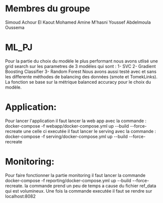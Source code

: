 # Membres du groupe
Simoud Achour 
El Kaout Mohamed Amine 
M'hasni Youssef
Abdelmoula Oussema 

# ML_PJ
Pour la partie du choix du modèle le plus performant nous avons utlisé une grid search sur les parametres de 3 modèles qui sont :
1- SVC
2- Gradient Boosting Classifier
3- Random Forest
Nous avons aussi testé avec et sans les differente méthodes de balancing des données (smote et TomekLinks).
La fonction se base sur la métrique balanced accuracy pour le choix du modèle.


# Application:
Pour lancer l'application il faut lancer la web app avec la commande : docker-compose -f webapp/docker-compose.yml up --build --force-recreate  une celle ci executée il faut lancer le serving avec la commande : docker-compose -f serving/docker-compose.yml up --build --force-recreate  

# Monitoring: 
Pour faire fonctionner la partie monitoring il faut lancer la commande docker-compose -f reporting/docker-compose.yml up --build --force-recreate. la commande prend un peu de temps a cause du fichier ref_data qui est volumineux. Une fois la commande executée
il faut se rendre sur localhost:8082